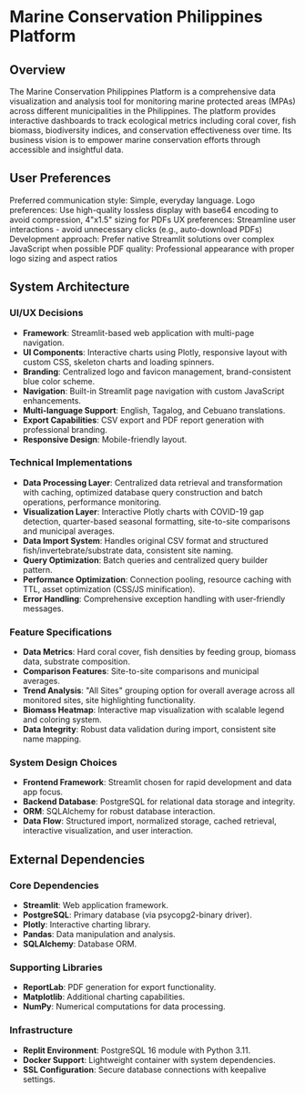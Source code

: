 # Marine Conservation Philippines Platform

## Overview
The Marine Conservation Philippines Platform is a comprehensive data visualization and analysis tool for monitoring marine protected areas (MPAs) across different municipalities in the Philippines. The platform provides interactive dashboards to track ecological metrics including coral cover, fish biomass, biodiversity indices, and conservation effectiveness over time. Its business vision is to empower marine conservation efforts through accessible and insightful data.

## User Preferences
Preferred communication style: Simple, everyday language.
Logo preferences: Use high-quality lossless display with base64 encoding to avoid compression, 4"x1.5" sizing for PDFs
UX preferences: Streamline user interactions - avoid unnecessary clicks (e.g., auto-download PDFs)
Development approach: Prefer native Streamlit solutions over complex JavaScript when possible
PDF quality: Professional appearance with proper logo sizing and aspect ratios

## System Architecture

### UI/UX Decisions
- **Framework**: Streamlit-based web application with multi-page navigation.
- **UI Components**: Interactive charts using Plotly, responsive layout with custom CSS, skeleton charts and loading spinners.
- **Branding**: Centralized logo and favicon management, brand-consistent blue color scheme.
- **Navigation**: Built-in Streamlit page navigation with custom JavaScript enhancements.
- **Multi-language Support**: English, Tagalog, and Cebuano translations.
- **Export Capabilities**: CSV export and PDF report generation with professional branding.
- **Responsive Design**: Mobile-friendly layout.

### Technical Implementations
- **Data Processing Layer**: Centralized data retrieval and transformation with caching, optimized database query construction and batch operations, performance monitoring.
- **Visualization Layer**: Interactive Plotly charts with COVID-19 gap detection, quarter-based seasonal formatting, site-to-site comparisons and municipal averages.
- **Data Import System**: Handles original CSV format and structured fish/invertebrate/substrate data, consistent site naming.
- **Query Optimization**: Batch queries and centralized query builder pattern.
- **Performance Optimization**: Connection pooling, resource caching with TTL, asset optimization (CSS/JS minification).
- **Error Handling**: Comprehensive exception handling with user-friendly messages.

### Feature Specifications
- **Data Metrics**: Hard coral cover, fish densities by feeding group, biomass data, substrate composition.
- **Comparison Features**: Site-to-site comparisons and municipal averages.
- **Trend Analysis**: "All Sites" grouping option for overall average across all monitored sites, site highlighting functionality.
- **Biomass Heatmap**: Interactive map visualization with scalable legend and coloring system.
- **Data Integrity**: Robust data validation during import, consistent site name mapping.

### System Design Choices
- **Frontend Framework**: Streamlit chosen for rapid development and data app focus.
- **Backend Database**: PostgreSQL for relational data storage and integrity.
- **ORM**: SQLAlchemy for robust database interaction.
- **Data Flow**: Structured import, normalized storage, cached retrieval, interactive visualization, and user interaction.

## External Dependencies

### Core Dependencies
- **Streamlit**: Web application framework.
- **PostgreSQL**: Primary database (via psycopg2-binary driver).
- **Plotly**: Interactive charting library.
- **Pandas**: Data manipulation and analysis.
- **SQLAlchemy**: Database ORM.

### Supporting Libraries
- **ReportLab**: PDF generation for export functionality.
- **Matplotlib**: Additional charting capabilities.
- **NumPy**: Numerical computations for data processing.

### Infrastructure
- **Replit Environment**: PostgreSQL 16 module with Python 3.11.
- **Docker Support**: Lightweight container with system dependencies.
- **SSL Configuration**: Secure database connections with keepalive settings.